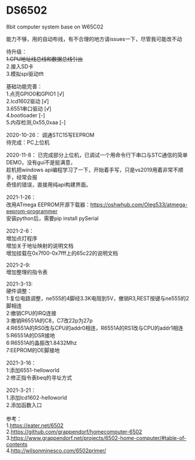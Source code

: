 # DS6502
8bit computer system base on W65C02</br>

能力不够，用的自动布线，有不合理的地方请issues一下，尽管我可能改不动</br>

待升级：</br>
<s>1.CPU地址线总线和数据总线引出</s></br>
2.接入SD卡</br>
3.模拟spi驱动tft</br>

基础功能完善：</br>
1.点亮GPIO0和GPIO1   [√]</br>
2.lcd1602驱动        [√]</br>
3.6551串口驱动       [√]</br>
4.bootloader        [-]</br>
5.内存检测,0x55,0xaa [-]</br>

2020-10-26：
调通STC15写EEPROM</br>
待完成：PC上位机</br>

2020-11-8：
已完成部分上位机，已调试一个用命令行下串口与STC通信的简单DEMO，没有gui不是挺满意，</br>
趁机把windows api编程学习了一下，开始着手写，只是vs2019用着非常不顺手，经常会报</br>
奇怪的错误，直接用纯api构建界面。</br>

2021-1-26：</br>
改用ATmega EEPROM开源下载器：https://oshwhub.com/Oleg533/atmega-eeprom-programmer</br>
安装python后，需要pip install pySerial</br>

2021-2-6：</br>
增加点灯程序</br>
增加关于地址映射的说明文档</br>
增加挂载在0x7f00-0x7fff上的65c22的说明文档</br>

2021-2-9: </br>
增加整理的指令表 </br>

2021-3-13:</br>
硬件调整：</br>
    1:复位电路调整，ne555的4脚经3.3K电阻到5V，撤销R3,REST按键与ne555的2脚相连</br>
    2:撤销CPU的IRQ连接</br>
    3:撤销R6551A的C8，C7改22p为27p</br>
    4:R6551A的RS0改与CPU的addr0相连，R6551A的RS1改与CPU的addr1相连</br>
    5:R6551A的DSR接地</br>
    6:R6551A的晶振改1.8432Mhz</br>
    7:EEPROM的OE脚接地</br>
    
2021-3-16：</br>
    1:添加6551-helloworld</br>
    2:修正指令表beq的寻址方式</br>
    
2021-3-21：</br>
    1.添加lcd1602-helloworld</br>
    2.添加函数入口</br>
</br>
参考：</br>
1.https://eater.net/6502</br>
2.https://github.com/grappendorf/homecomputer-6502</br>
3.https://www.grappendorf.net/projects/6502-home-computer/#table-of-contents</br>
4.http://wilsonminesco.com/6502primer/</br>

